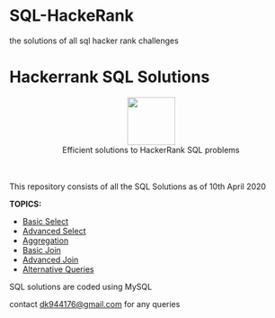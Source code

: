 # SQL-HackeRank
the solutions of all sql hacker rank challenges

# Hackerrank SQL Solutions

<p align="center">
    <a href="https://www.hackerrank.com/dinesh_kumar_k">
        <img height=85 src="https://d3keuzeb2crhkn.cloudfront.net/hackerrank/assets/styleguide/logo_wordmark-f5c5eb61ab0a154c3ed9eda24d0b9e31.svg">
    </a>
    <br>
    Efficient solutions to HackerRank SQL problems
    <br><br>
    <a href="https://www.hackerrank.com/dinesh_kumar_k">
    </a>
    <br>
</p>

This repository consists of all the SQL Solutions as of 10th April 2020

<b>TOPICS:</b>
* [Basic Select](https://github.com/dineshkumarkummara/SQL-HackeRank/tree/master/Basic%20Select)
* [Advanced Select](https://github.com/dineshkumarkummara/SQL-HackeRank/tree/master/Advanced%20Select)
* [Aggregation](https://github.com/dineshkumarkummara/SQL-HackeRank/tree/master/Aggregation)
* [Basic Join](https://github.com/dineshkumarkummara/SQL-HackeRank/tree/master/Basic%20Join)
* [Advanced Join](https://github.com/dineshkumarkummara/SQL-HackeRank/tree/master/Advanced%20Join)
* [Alternative Queries](https://github.com/dineshkumarkummara/SQL-HackeRank/tree/master/Alternative%20Queries)

SQL solutions are coded using MySQL

contact dk944176@gmail.com for any queries
